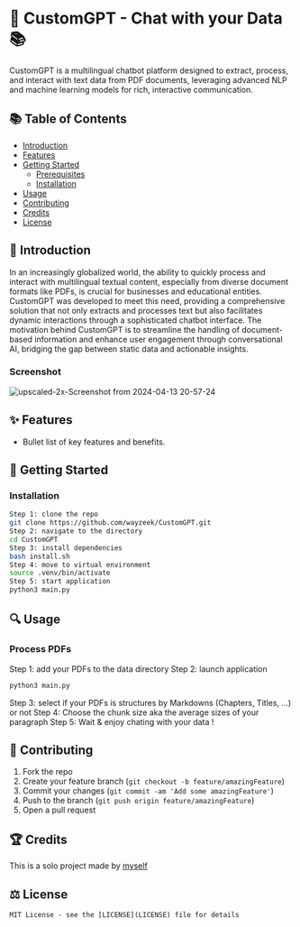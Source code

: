# 🤖 CustomGPT - Chat with your Data 📚 

CustomGPT is a multilingual chatbot platform designed to extract, process, and interact with text data from PDF documents, leveraging advanced NLP and machine learning models for rich, interactive communication.

## 📚 Table of Contents

- [Introduction](#introduction)
- [Features](#features)
- [Getting Started](#getting-started)
  - [Prerequisites](#prerequisites)
  - [Installation](#installation)
- [Usage](#usage)
- [Contributing](#contributing)
- [Credits](#credits)
- [License](#license)

## 📖 Introduction

In an increasingly globalized world, the ability to quickly process and interact with multilingual textual content, especially from diverse document formats like PDFs, is crucial for businesses and educational entities. CustomGPT was developed to meet this need, providing a comprehensive solution that not only extracts and processes text but also facilitates dynamic interactions through a sophisticated chatbot interface. The motivation behind CustomGPT is to streamline the handling of document-based information and enhance user engagement through conversational AI, bridging the gap between static data and actionable insights.

### Screenshot
![upscaled-2x-Screenshot from 2024-04-13 20-57-24](https://github.com/wayzeek/CustomGPT/assets/112975047/52d9387c-a97f-45f7-813a-e30028c8a485)

## ✨ Features

- Bullet list of key features and benefits.

## 🚀 Getting Started

### Installation

```bash
Step 1: clone the repo
git clone https://github.com/wayzeek/CustomGPT.git
Step 2: navigate to the directory
cd CustomGPT
Step 3: install dependencies
bash install.sh
Step 4: move to virtual environment 
source .venv/bin/activate
Step 5: start application
python3 main.py 
```

## 🔍 Usage

### Process PDFs
Step 1: add your PDFs to the data directory
Step 2: launch application
```python
python3 main.py
```
Step 3: select if your PDFs is structures by Markdowns (Chapters, Titles, ...) or not
Step 4: Choose the chunk size aka the average sizes of your paragraph
Step 5: Wait & enjoy chating with your data !

## 🤝 Contributing

1. Fork the repo
2. Create your feature branch (`git checkout -b feature/amazingFeature`)
3. Commit your changes (`git commit -am 'Add some amazingFeature'`)
4. Push to the branch (`git push origin feature/amazingFeature`)
5. Open a pull request

## 🏆 Credits

This is a solo project made by [myself](https://github.com/wayzeek)

## ⚖️ License

```
MIT License - see the [LICENSE](LICENSE) file for details
```
